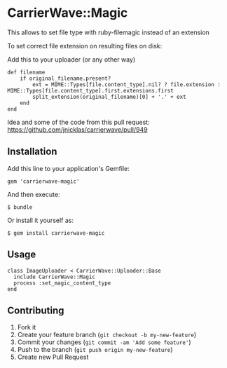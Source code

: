 # CarrierWave::Magic

This allows to set file type with ruby-filemagic instead of an extension

To set correct file extension on resulting files on disk:

Add this to your uploader (or any other way)

    def filename
        if original_filename.present?
            ext = MIME::Types[file.content_type].nil? ? file.extension : MIME::Types[file.content_type].first.extensions.first
            split_extension(original_filename)[0] + '.' + ext
        end
    end


Idea and some of the code from this pull request: https://github.com/jnicklas/carrierwave/pull/949

## Installation

Add this line to your application's Gemfile:

    gem 'carrierwave-magic'

And then execute:

    $ bundle

Or install it yourself as:

    $ gem install carrierwave-magic

## Usage

    class ImageUploader < CarrierWave::Uploader::Base
      include CarrierWave::Magic
      process :set_magic_content_type
    end

## Contributing

1. Fork it
2. Create your feature branch (`git checkout -b my-new-feature`)
3. Commit your changes (`git commit -am 'Add some feature'`)
4. Push to the branch (`git push origin my-new-feature`)
5. Create new Pull Request
